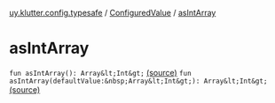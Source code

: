 [uy.klutter.config.typesafe](../index.md) / [ConfiguredValue](index.md) / [asIntArray](.)


# asIntArray

`fun asIntArray(): Array&lt;Int&gt;` [(source)](https://github.com/kohesive/klutter/blob/master/config-typesafe-jdk6/src/main/kotlin/uy/klutter/config/typesafe/TypesafeConfig_Ext.kt#L117)
`fun asIntArray(defaultValue:&nbsp;Array&lt;Int&gt;): Array&lt;Int&gt;` [(source)](https://github.com/kohesive/klutter/blob/master/config-typesafe-jdk6/src/main/kotlin/uy/klutter/config/typesafe/TypesafeConfig_Ext.kt#L118)



